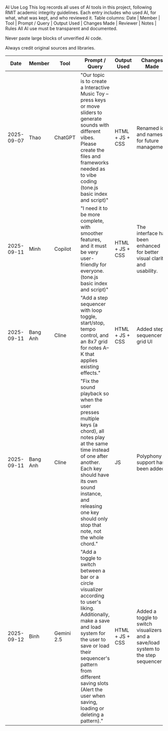 AI Use Log
This log records all uses of AI tools in this project, following RMIT academic integrity guidelines.
Each entry includes who used AI, for what, what was kept, and who reviewed it.
Table columns:
 Date | Member | Tool | Prompt / Query | Output Used | Changes Made | Reviewer | Notes |
Rules
All AI use must be transparent and documented.

Never paste large blocks of unverified AI code.

Always credit original sources and libraries.

| Date       | Member  | Tool    | Prompt / Query                                                                  | Output Used                 | Changes Made                        | Reviewer | Notes |
|------------|---------|---------|--------------------------------------------------------------------------------|------------------------------|-------------------------------------|----------|-------|
| 2025-09-07 | Thao    | ChatGPT | "Our topic is to create a Interactive Music Toy – press keys or move sliders to generate sounds with different vibes. Please create the files and frameworks needed as to vibe coding (tone.js basic index and script)"  | HTML + JS + CSS   | Renamed ids and names for future management    |  Bang Anh    | Used only as starting scaffold for framework |
| 2025-09-11 | Minh    | Copilot | "I need it to be more complete, with smoother features, and it must be very user-friendly for everyone.(tone.js basic index and script)"  | HTML + JS + CSS   | The interface has been enhanced for better visual clarity and usability.    |      | |
| 2025-09-11 |Bang Anh | Cline   | "Add a step sequencer with loop toggle, start/stop, tempo control, and an 8x7 grid for notes A–K that applies existing effects."  | HTML + JS + CSS   | Added step sequencer grid UI    |      | Might add pattern save/load later. |
| 2025-09-11 | Bang Anh| Cline   | "Fix the sound playback so when the user presses multiple keys (a chord), all notes play at the same time instead of one after another. Each key should have its own sound instance, and releasing one key should only stop that note, not the whole chord."  |  JS  | Polyphony support has been added    |      | Works well, but polyphony capped at 6 notes for performance. |
| 2025-09-12 | Binh | Gemini 2.5 | "Add a toggle to switch between a bar or a circle visualizer according to user's liking. Additionally, make a save and load system for the user to save or load their sequencer's pattern from different saving slots (Alert the user when saving, loading or deleting a pattern)."  |  HTML + JS + CSS  | Added a toggle to switch visualizers and a save/load system to the step sequencer | Thao | Visualizer lost the lgbt colors and save slots only limited to 5. |